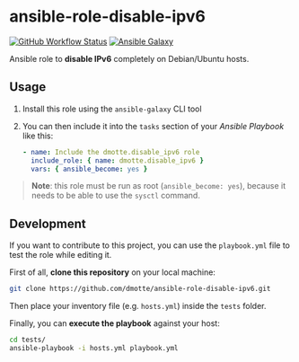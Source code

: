 # ansible-role-disable-ipv6

[![GitHub Workflow Status](https://img.shields.io/github/workflow/status/dmotte/ansible-role-disable-ipv6/release?logo=github&style=flat-square)](https://github.com/dmotte/desktainer/actions)
[![Ansible Galaxy](https://img.shields.io/badge/galaxy-dmotte.disable__ipv6-blueviolet?logo=ansible&style=flat-square)](https://galaxy.ansible.com/dmotte/disable_ipv6)

Ansible role to **disable IPv6** completely on Debian/Ubuntu hosts.

## Usage

1. Install this role using the `ansible-galaxy` CLI tool
2. You can then include it into the `tasks` section of your *Ansible Playbook* like this:

   ```yaml
   - name: Include the dmotte.disable_ipv6 role
     include_role: { name: dmotte.disable_ipv6 }
     vars: { ansible_become: yes }
   ```

> **Note**: this role must be run as root (`ansible_become: yes`), because it needs to be able to use the `sysctl` command.

## Development

If you want to contribute to this project, you can use the `playbook.yml` file to test the role while editing it.

First of all, **clone this repository** on your local machine:

```bash
git clone https://github.com/dmotte/ansible-role-disable-ipv6.git
```

Then place your inventory file (e.g. `hosts.yml`) inside the `tests` folder.

Finally, you can **execute the playbook** against your host:

```bash
cd tests/
ansible-playbook -i hosts.yml playbook.yml
```

